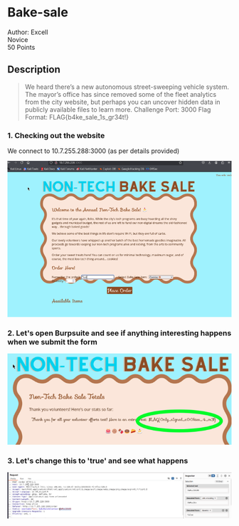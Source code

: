 # Bake-sale

Author: Excell<br>
Novice<br>
50 Points

## Description
>We heard there’s a new autonomous street-sweeping vehicle system. The mayor’s office has since
removed some of the fleet analytics from the city website, but perhaps you can uncover hidden data in
publicly available files to learn more. Challenge Port: 3000 Flag Format: FLAG{b4ke_sale_1s_gr34t!}



### 1. Checking out the website

We connect to 10.7.255.288:3000 (as per details provided)

<img src="files/cookie0.png" width="800"/>


### 2. Let's open Burpsuite and see if anything interesting happens when we submit the form

<img src="files/cookie1.png" width="800"/>

### 3. Let's change this to 'true' and see what happens

<img src="files/cookie2.png" width="800"/>
